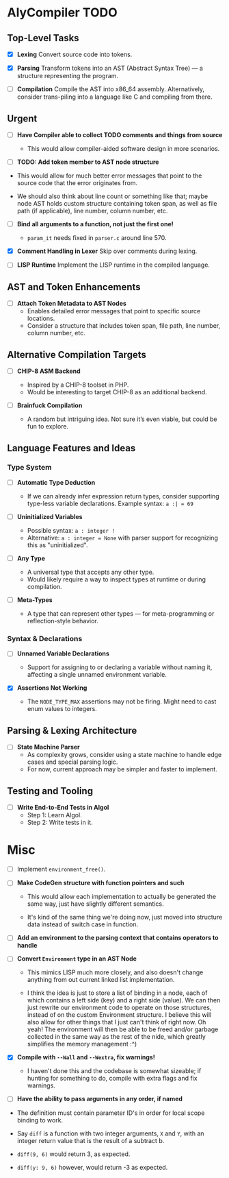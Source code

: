 # AlyCompiler TODO

## Top-Level Tasks

- [x] **Lexing**
  Convert source code into tokens.

- [x] **Parsing**
  Transform tokens into an AST (Abstract Syntax Tree) — a structure representing the program.

- [ ] **Compilation**
  Compile the AST into x86_64 assembly.
  Alternatively, consider trans-piling into a language like C and compiling from there.

## Urgent

- [ ] **Have Compiler able to collect TODO comments and things from source**
    - This would allow compiler-aided software design in more scenarios.

- [ ] **TODO: Add token member to AST node structure**
 - This would allow for much better error messages that point to the source code that the error originates from.

 - We should also think about line count or something like that; maybe node AST holds custom structure containing token span, as well as file path (if applicable), line number, column number, etc.

- [ ] **Bind all arguments to a function, not just the first one!**
  - `param_it` needs fixed in `parser.c` around line 570.

- [x] **Comment Handling in Lexer**
  Skip over comments during lexing.

- [ ] **LISP Runtime**
  Implement the LISP runtime in the compiled language.

## AST and Token Enhancements

- [ ] **Attach Token Metadata to AST Nodes**
  - Enables detailed error messages that point to specific source locations.
  - Consider a structure that includes token span, file path, line number, column number, etc.

## Alternative Compilation Targets

- [ ] **CHIP-8 ASM Backend**
  - Inspired by a CHIP-8 toolset in PHP.
  - Would be interesting to target CHIP-8 as an additional backend.

- [ ] **Brainfuck Compilation**
  - A random but intriguing idea. Not sure it’s even viable, but could be fun to explore.

## Language Features and Ideas

### Type System

- [ ] **Automatic Type Deduction**
  - If we can already infer expression return types, consider supporting type-less variable declarations.
    Example syntax: `a :| = 69`

- [ ] **Uninitialized Variables**
  - Possible syntax: `a : integer !`
  - Alternative: `a : integer = None` with parser support for recognizing this as "uninitialized".

- [ ] **Any Type**
  - A universal type that accepts any other type.
  - Would likely require a way to inspect types at runtime or during compilation.

- [ ] **Meta-Types**
  - A type that can represent other types — for meta-programming or reflection-style behavior.

### Syntax & Declarations

- [ ] **Unnamed Variable Declarations**
  - Support for assigning to or declaring a variable without naming it, affecting a single unnamed environment variable.

- [x] **Assertions Not Working**
  - The `NODE_TYPE_MAX` assertions may not be firing. Might need to cast enum values to integers.

## Parsing & Lexing Architecture

- [ ] **State Machine Parser**
  - As complexity grows, consider using a state machine to handle edge cases and special parsing logic.
  - For now, current approach may be simpler and faster to implement.

## Testing and Tooling

- [ ] **Write End-to-End Tests in Algol**
  - Step 1: Learn Algol.
  - Step 2: Write tests in it.

# Misc

- [ ] Implement `environment_free()`.

- [ ] **Make CodeGen structure with function pointers and such**
  - This would allow each implementation to actually be generated the same way, just have slightly different semantics.

  - It's kind of the same thing we're doing now, just moved into structure data instead of switch case in function.

- [ ] **Add an environment to the parsing context that contains operators to handle**


-  [ ] **Convert `Environment` type in an AST Node**
  - This mimics LISP much more closely, and also doesn't change anything from out current linked list implementation.

  - I think the idea is just to store a list of binding in a node, each of which contains a left side (key) and a right side (value). We can then just rewrite our environment code to operate on those structures, instead of on the custom Environment structure. I believe this will also allow for other things that I just can't think of right now. Oh yeah! The environment will then be able to be freed and/or garbage collected in the same way as the rest of the nide, which greatly simplifies the memory management :^)

- [x] **Compile with `--Wall` and `--Wextra`, fix warnings!**
  - I haven't done this and the codebase is somewhat sizeable; if hunting for something to do, compile with extra flags and fix warnings.

- [ ] **Have the ability to pass arguments in any order, if named**
 - The definition must contain parameter ID's in order for local scope binding to work.

 - Say `diff` is a function with two integer arguments, `X` and `Y`, with an integer return value that is the result of a subtract b.

- `diff(9, 6)` would return 3, as expected.
- `diff(y: 9, 6)` however, would return -3 as expected.